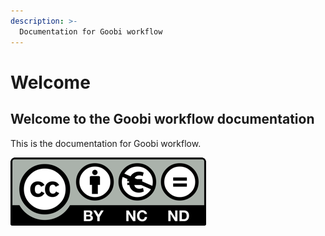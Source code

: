 ```yaml
---
description: >-
  Documentation for Goobi workflow
---
```


# Welcome

## Welcome to the Goobi workflow documentation
This is the documentation for Goobi workflow.

![Welcome screenshot](screen.png)